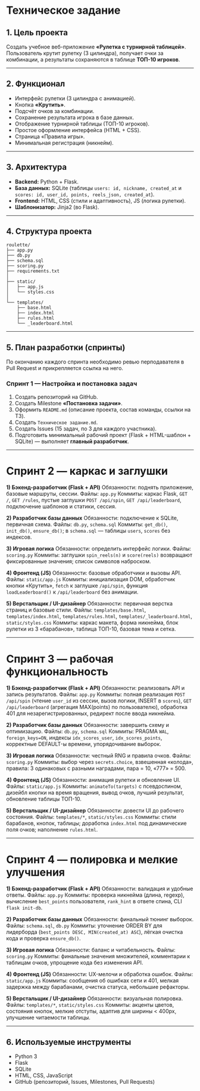 # Техническое задание

## 1. Цель проекта
Создать учебное веб-приложение **«Рулетка с турнирной таблицей»**.  
Пользователь крутит рулетку (3 цилиндра), получает очки за комбинации, а результаты сохраняются в таблице **ТОП-10 игроков**.

---

## 2. Функционал
- Интерфейс рулетки (3 цилиндра с анимацией).  
- Кнопка **«Крутить»**.  
- Подсчёт очков за комбинации.  
- Сохранение результата игрока в базе данных.  
- Отображение турнирной таблицы (ТОП-10 игроков).  
- Простое оформление интерфейса (HTML + CSS).  
- Страница «Правила игры».  
- Минимальная регистрация (никнейм).  

---

## 3. Архитектура
- **Backend:** Python + Flask.  
- **База данных:** SQLite (таблицы `users: id, nickname, created_at` и `scores: id, user_id, points, reels_json, created_at`).  
- **Frontend:** HTML, CSS (стили и адаптивность), JS (логика рулетки).  
- **Шаблонизатор:** Jinja2 (во Flask).  

---

## 4. Структура проекта
```
roulette/
├── app.py
├── db.py
├── schema.sql
├── scoring.py
├── requirements.txt
│
├── static/
│   ├── app.js
│   └── styles.css
│
└── templates/
    ├── base.html
    ├── index.html
    ├── rules.html
    └── _leaderboard.html
```

---

## 5. План разработки (спринты)

По окончанию каждого спринта необходимо ревью перподавателя в Pull Request и прикрепляется ссылка на него.

### Спринт 1 — Настройка и постановка задач
1. Создать репозиторий на GitHub.  
2. Создать Milestone **«Постановка задачи»**.  
3. Оформить `README.md` (описание проекта, состав команды, ссылки на ТЗ).  
4. Создать `Техническое задание.md`.  
5. Создать Issues (15 задач, по 3 для каждого участника).  
6. Подготовить минимальный рабочий проект (Flask + HTML-шаблон + SQLite) — выполняет **главный разработчик**.  

---

# Спринт 2 — каркас и заглушки

**1) Бэкенд-разработчик (Flask + API)**
Обязанности: поднять приложение, базовые маршруты, сессии.
Файлы: `app.py`
Коммиты: каркас Flask, `GET /`, `GET /rules`, пустые заглушки `POST /api/spin`, `GET /api/leaderboard`, подключение шаблонов и статики, сессия.

**2) Разработчик базы данных**
Обязанности: подключение к SQLite, первичная схема.
Файлы: `db.py`, `schema.sql`
Коммиты: `get_db()`, `init_db()`, `ensure_db()`; в `schema.sql` — таблицы `users`, `scores` без индексов.

**3) Игровая логика**
Обязанности: определить интерфейс логики.
Файлы: `scoring.py`
Коммиты: заглушки `spin_reels(n)` и `score(reels)` возвращают фиксированные значения; список символов наброском.

**4) Фронтенд (JS)**
Обязанности: базовые обработчики и вызовы API.
Файлы: `static/app.js`
Коммиты: инициализация DOM, обработчик кнопки «Крутить», `fetch` к заглушке `/api/spin`, функция `loadLeaderboard()` к `/api/leaderboard` без анимации.

**5) Верстальщик / UI-дизайнер**
Обязанности: первичная верстка страниц и базовые стили.
Файлы: `templates/base.html`, `templates/index.html`, `templates/rules.html`, `templates/_leaderboard.html`, `static/styles.css`
Коммиты: каркас макета, форма никнейма, блок рулетки из 3 «барабанов», таблица ТОП-10, базовая тема и сетка.

---

# Спринт 3 — рабочая функциональность

**1) Бэкенд-разработчик (Flask + API)**
Обязанности: реализовать API и запись результатов.
Файлы: `app.py`
Коммиты: полная реализация `POST /api/spin` (чтение `user_id` из сессии, вызов логики, INSERT в `scores`), `GET /api/leaderboard` (агрегация MAX(points) по пользователю), обработка 401 для незарегистрированных, редирект после ввода никнейма.

**2) Разработчик базы данных**
Обязанности: завершить схему и оптимизацию.
Файлы: `db.py`, `schema.sql`
Коммиты: PRAGMA `WAL`, `foreign_keys=ON`, индексы `idx_scores_user`, `idx_scores_points`, корректные DEFAULT-ы времени, упорядочивание выборок.

**3) Игровая логика**
Обязанности: честный RNG и правила очков.
Файлы: `scoring.py`
Коммиты: выбор через `secrets.choice`, взвешенная «колода», правила: 3 одинаковых с разными наградами, пара = 10, «777» = 500.

**4) Фронтенд (JS)**
Обязанности: анимация рулетки и обновление UI.
Файлы: `static/app.js`
Коммиты: `animateTo(targets)` с псевдоспином, дизейбл кнопки на время вращения, вывод очков, лучший результат, обновление таблицы ТОП-10.

**5) Верстальщик / UI-дизайнер**
Обязанности: довести UI до рабочего состояния.
Файлы: `templates/*`, `static/styles.css`
Коммиты: стили барабанов, кнопок, таблицы; доработка `index.html` под динамические поля очков; наполнение `rules.html`.

---

# Спринт 4 — полировка и мелкие улучшения

**1) Бэкенд-разработчик (Flask + API)**
Обязанности: валидация и удобные ответы.
Файлы: `app.py`
Коммиты: проверка никнейма (длина, regexp), вычисление `best_points` пользователя, `rank_hint` в ответе спина, CLI `flask init-db`.

**2) Разработчик базы данных**
Обязанности: финальный тюнинг выборок.
Файлы: `schema.sql`, `db.py`
Коммиты: уточнение ORDER BY для лидерборда (`best_points DESC, MIN(created_at) ASC`), лёгкая очистка кода и проверка `ensure_db()`.

**3) Игровая логика**
Обязанности: баланс и читабельность.
Файлы: `scoring.py`
Коммиты: финальные значения множителей, комментарии к таблицам очков, упрощение кода без изменения API.

**4) Фронтенд (JS)**
Обязанности: UX-мелочи и обработка ошибок.
Файлы: `static/app.js`
Коммиты: сообщения об ошибках сети и 401, мелкая задержка между барабанами, очистка статуса, небольшие рефакторы.

**5) Верстальщик / UI-дизайнер**
Обязанности: визуальная полировка.
Файлы: `templates/*`, `static/styles.css`
Коммиты: акценты цветов, состояния кнопок, мелкие отступы, адаптив для ширины < 400px, улучшение читаемости таблицы.
 

---

## 6. Используемые инструменты
- Python 3  
- Flask  
- SQLite  
- HTML, CSS, JavaScript  
- GitHub (репозиторий, Issues, Milestones, Pull Requests)
